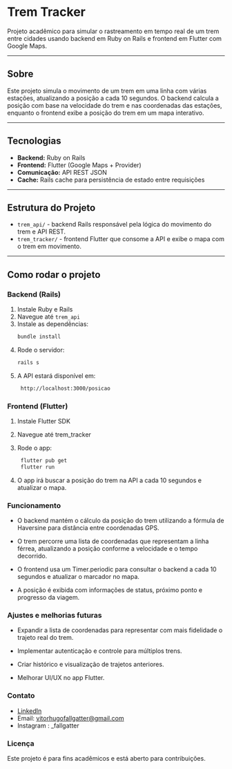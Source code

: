 # Trem Tracker

Projeto acadêmico para simular o rastreamento em tempo real de um trem entre cidades usando backend em Ruby on Rails e frontend em Flutter com Google Maps.

---

## Sobre

Este projeto simula o movimento de um trem em uma linha com várias estações, atualizando a posição a cada 10 segundos. O backend calcula a posição com base na velocidade do trem e nas coordenadas das estações, enquanto o frontend exibe a posição do trem em um mapa interativo.

---

## Tecnologias

- **Backend:** Ruby on Rails  
- **Frontend:** Flutter (Google Maps + Provider)  
- **Comunicação:** API REST JSON  
- **Cache:** Rails cache para persistência de estado entre requisições  

---

## Estrutura do Projeto

- `trem_api/` - backend Rails responsável pela lógica do movimento do trem e API REST.  
- `trem_tracker/` - frontend Flutter que consome a API e exibe o mapa com o trem em movimento.

---

## Como rodar o projeto

### Backend (Rails)

1. Instale Ruby e Rails  
2. Navegue até `trem_api`  
3. Instale as dependências:  
   ```bash
   bundle install

4. Rode o servidor:  
   ```bash
   rails s

5. A API estará disponível em:  
   ```bash
    http://localhost:3000/posicao


### Frontend (Flutter)
1. Instale Flutter SDK

2. Navegue até trem_tracker

3. Rode o app:

   ```bash
    flutter pub get
    flutter run

4. O app irá buscar a posição do trem na API a cada 10 segundos e atualizar o mapa.

### Funcionamento
- O backend mantém o cálculo da posição do trem utilizando a fórmula de Haversine para distância entre coordenadas GPS.

- O trem percorre uma lista de coordenadas que representam a linha férrea, atualizando a posição conforme a velocidade e o tempo decorrido.

- O frontend usa um Timer.periodic para consultar o backend a cada 10 segundos e atualizar o marcador no mapa.

- A posição é exibida com informações de status, próximo ponto e progresso da viagem.

### Ajustes e melhorias futuras
- Expandir a lista de coordenadas para representar com mais fidelidade o trajeto real do trem.

- Implementar autenticação e controle para múltiplos trens.

- Criar histórico e visualização de trajetos anteriores.

- Melhorar UI/UX no app Flutter.

### Contato
- [LinkedIn](https://www.linkedin.com/in/vitorfallgatter/)
- Email: vitorhugofallgatter@gmail.com
- Instagram : _fallgatter

### Licença

Este projeto é para fins acadêmicos e está aberto para contribuições.

